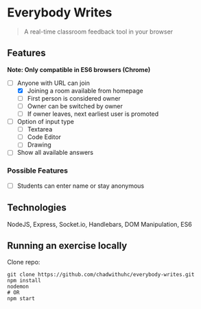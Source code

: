 # Everybody Writes

> A real-time classroom feedback tool in your browser

## Features

__Note: Only compatible in ES6 browsers (Chrome)__

- [ ] Anyone with URL can join
  - [x] Joining a room available from homepage
  - [ ] First person is considered owner
  - [ ] Owner can be switched by owner
  - [ ] If owner leaves, next earliest user is promoted
- [ ] Option of input type
  - [ ] Textarea
  - [ ] Code Editor
  - [ ] Drawing
- [ ] Show all available answers

### Possible Features

- [ ] Students can enter name or stay anonymous


## Technologies

NodeJS, Express, Socket.io, Handlebars, DOM Manipulation, ES6


## Running an exercise locally

Clone repo:  
```
git clone https://github.com/chadwithuhc/everybody-writes.git
npm install
nodemon
# OR
npm start
```
